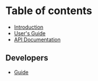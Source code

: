 # Table of contents

* [Introduction](README.md)
* [User's Guide](users-guide.md)
* [API Documentation](api.md)

## Developers

* [Guide](developers/guide.md)

